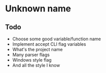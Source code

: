 # Unknown name

## Todo

- Choose some good variable/function name
- Implement accept CLI flag variables
- What's the project name
- Many parser flags
- Windows style flag
- And all the style I know
